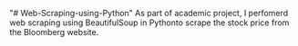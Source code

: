 "# Web-Scraping-using-Python" 
As part of academic project, I perfomerd web scraping using BeautifulSoup in Pythonto scrape the stock price from the Bloomberg website.
